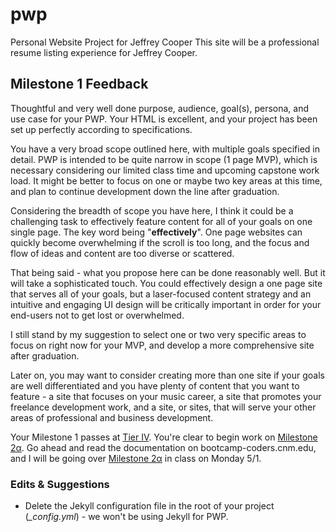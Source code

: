 # pwp
Personal Website Project for Jeffrey Cooper
This site will be a professional resume listing experience for Jeffrey Cooper. 

## Milestone 1 Feedback
Thoughtful and very well done purpose, audience, goal(s), persona, and use case for your PWP. Your HTML is excellent, and your project has been set up perfectly according to specifications.

You have a very broad scope outlined here, with multiple goals specified in detail. PWP is intended to be quite narrow in scope (1 page MVP), which is necessary considering our limited class time and upcoming capstone work load. It might be better to focus on one or maybe two key areas at this time, and plan to continue development down the line after graduation.

Considering the breadth of scope you have here, I think it could be a challenging task to effectively feature content for all of your goals on one single page. The key word being "**effectively**". One page websites can quickly become overwhelming if the scroll is too long, and the focus and flow of ideas and content are too diverse or scattered.

That being said - what you propose here can be done reasonably well. But it will take a sophisticated touch. You could effectively design a one page site that serves all of your goals, but a laser-focused content strategy and an intuitive and engaging UI design will be critically important in order for your end-users not to get lost or overwhelmed.

I still stand by my suggestion to select one or two very specific areas to focus on right now for your MVP, and develop a more comprehensive site after graduation.

Later on, you may want to consider creating more than one site if your goals are well differentiated and you have plenty of content that you want to feature - a site that focuses on your music career, a site that promotes your freelance development work, and a site, or sites, that will serve your other areas of professional and business development.

Your Milestone 1 passes at [Tier IV](https://bootcamp-coders.cnm.edu/projects/personal/rubric/). You're clear to begin work on [Milestone 2&alpha;](https://bootcamp-coders.cnm.edu/projects/personal/milestone-two/). Go ahead and read the documentation on bootcamp-coders.cnm.edu, and I will be going over [Milestone 2&alpha;](https://bootcamp-coders.cnm.edu/projects/personal/milestone-two/) in class on Monday 5/1.

### Edits &amp; Suggestions
- Delete the Jekyll configuration file in the root of your project (*\_config.yml*) - we won't be using Jekyll for PWP.
